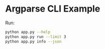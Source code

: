 # Argparse CLI Example

Run:

```bash
python app.py --help
python app.py run --limit 3
python app.py info --json
```
